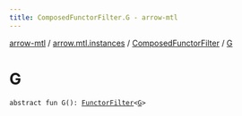 ```yaml
---
title: ComposedFunctorFilter.G - arrow-mtl
---
```


[arrow-mtl](../../index.html) / [arrow.mtl.instances](../index.html) / [ComposedFunctorFilter](index.html) / [G](./-g.html)

# G

`abstract fun G(): `[`FunctorFilter`](../../arrow.mtl.typeclasses/-functor-filter/index.html)`<`[`G`](index.html#G)`>`